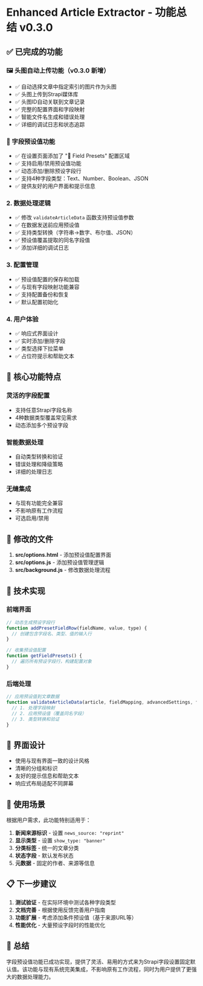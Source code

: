 # Enhanced Article Extractor - 功能总结 v0.3.0

## ✅ 已完成的功能

### 🖼️ 头图自动上传功能（v0.3.0 新增）
- ✅ 自动选择文章中指定索引的图片作为头图
- ✅ 头图上传到Strapi媒体库
- ✅ 头图ID自动关联到文章记录
- ✅ 完整的配置界面和字段映射
- ✅ 智能文件名生成和错误处理
- ✅ 详细的调试日志和状态追踪

### 🎯 字段预设值功能
- ✅ 在设置页面添加了 "🎯 Field Presets" 配置区域
- ✅ 支持启用/禁用预设值功能
- ✅ 动态添加/删除预设字段行
- ✅ 支持4种字段类型：Text、Number、Boolean、JSON
- ✅ 提供友好的用户界面和提示信息

### 2. 数据处理逻辑
- ✅ 修改 `validateArticleData` 函数支持预设值参数
- ✅ 在数据发送前应用预设值
- ✅ 支持类型转换（字符串→数字、布尔值、JSON）
- ✅ 预设值覆盖提取的同名字段值
- ✅ 添加详细的调试日志

### 3. 配置管理
- ✅ 预设值配置的保存和加载
- ✅ 与现有字段映射功能兼容
- ✅ 支持配置备份和恢复
- ✅ 默认配置初始化

### 4. 用户体验
- ✅ 响应式界面设计
- ✅ 实时添加/删除字段
- ✅ 类型选择下拉菜单
- ✅ 占位符提示和帮助文本

## 🎯 核心功能特点

### 灵活的字段配置
- 支持任意Strapi字段名称
- 4种数据类型覆盖常见需求
- 动态添加多个预设字段

### 智能数据处理
- 自动类型转换和验证
- 错误处理和降级策略
- 详细的处理日志

### 无缝集成
- 与现有功能完全兼容
- 不影响原有工作流程
- 可选启用/禁用

## 📁 修改的文件

1. **src/options.html** - 添加预设值配置界面
2. **src/options.js** - 添加预设值管理逻辑
3. **src/background.js** - 修改数据处理流程

## 🔧 技术实现

### 前端界面
```javascript
// 动态生成预设字段行
function addPresetFieldRow(fieldName, value, type) {
  // 创建包含字段名、类型、值的输入行
}

// 收集预设值配置
function getFieldPresets() {
  // 遍历所有预设字段行，构建配置对象
}
```

### 后端处理
```javascript
// 应用预设值到文章数据
function validateArticleData(article, fieldMapping, advancedSettings, fieldPresets) {
  // 1. 处理字段映射
  // 2. 应用预设值（覆盖同名字段）
  // 3. 类型转换和验证
}
```

## 🎨 界面设计

- 使用与现有界面一致的设计风格
- 清晰的分组和标识
- 友好的提示信息和帮助文本
- 响应式布局适配不同屏幕

## 🚀 使用场景

根据用户需求，此功能特别适用于：

1. **新闻来源标识** - 设置 `news_source: "reprint"`
2. **显示类型** - 设置 `show_type: "banner"`
3. **分类标签** - 统一的文章分类
4. **状态字段** - 默认发布状态
5. **元数据** - 固定的作者、来源等信息

## 📋 下一步建议

1. **测试验证** - 在实际环境中测试各种字段类型
2. **文档完善** - 根据使用反馈完善用户指南
3. **功能扩展** - 考虑添加条件预设值（基于来源URL等）
4. **性能优化** - 大量预设字段时的性能优化

## 🎉 总结

字段预设值功能已成功实现，提供了灵活、易用的方式来为Strapi字段设置固定默认值。该功能与现有系统完美集成，不影响原有工作流程，同时为用户提供了更强大的数据处理能力。 